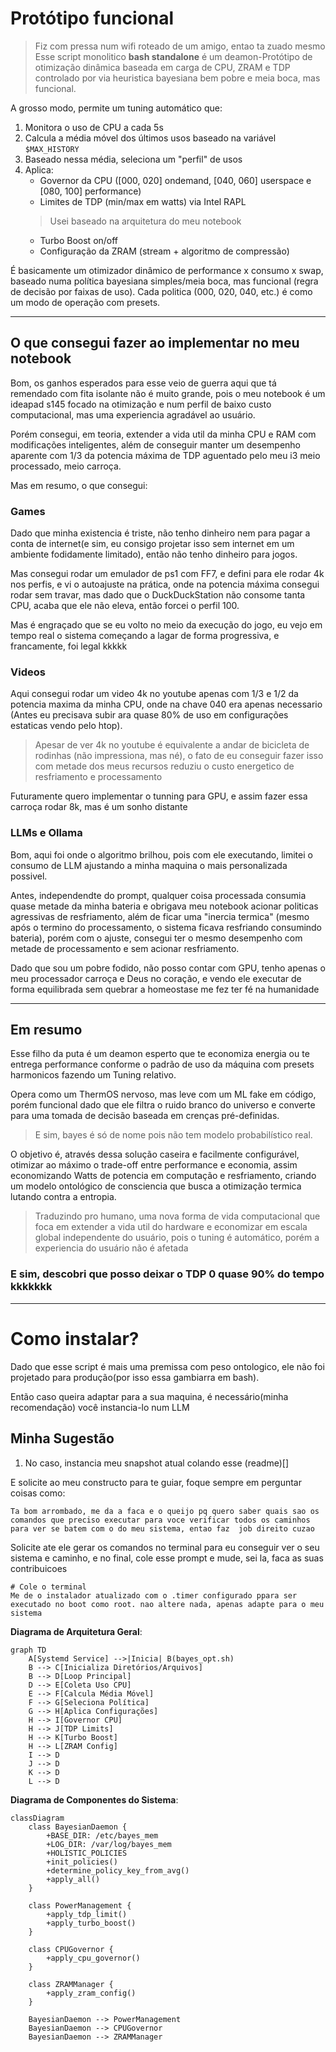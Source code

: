 # Protótipo funcional
> Fiz com pressa num wifi roteado de um amigo, entao ta zuado mesmo
Esse script monolitico **bash standalone** é um deamon-Protótipo de otimização dinâmica baseada em carga de CPU, ZRAM e TDP controlado por via heuristica bayesiana bem pobre e meia boca, mas funcional.

A grosso modo, permite um tuning automático que:

1. Monitora o uso de CPU a cada 5s
2. Calcula a média móvel dos últimos usos baseado na variável `$MAX_HISTORY`
3. Baseado nessa média, seleciona um "perfil" de usos
4. Aplica:
    - Governor da CPU ([000, 020] ondemand, [040, 060] userspace e [080, 100] performance)
    - Limites de TDP (min/max em watts) via Intel RAPL
    > Usei baseado na arquitetura do meu notebook
    - Turbo Boost on/off
    - Configuração da ZRAM (stream + algoritmo de compressão)

É basicamente um  otimizador dinâmico de performance x consumo x swap, baseado numa política bayesiana simples/meia boca, mas funcional (regra de decisão por faixas de uso). Cada politica (000, 020, 040, etc.) é como um modo de operação com presets.

---
## O que consegui fazer ao implementar no meu notebook

Bom, os ganhos esperados para esse veio de guerra aqui que tá remendado com fita isolante não é muito grande, pois o meu notebook é um ideapad s145 focado na otimização e num perfil de baixo custo computacional, mas uma experiencia agradável ao usuário.

Porém consegui, em teoria, extender a vida util da minha CPU e RAM com modificações inteligentes, além de conseguir manter um desempenho aparente com 1/3 da potencia máxima de TDP aguentado pelo meu i3 meio processado, meio carroça.

Mas em resumo, o que consegui:

### Games

Dado que minha existencia é triste, não tenho dinheiro nem para pagar a conta de internet(e sim, eu consigo projetar isso sem internet em um ambiente fodidamente limitado), então não tenho dinheiro para jogos.

Mas consegui rodar um emulador de ps1 com FF7, e defini para ele rodar 4k nos perfis, e vi o autoajuste na prática, onde na potencia máxima consegui rodar sem travar, mas dado que o DuckDuckStation não consome tanta CPU, acaba que ele não eleva, então forcei o perfil 100.

Mas é engraçado que se eu volto no meio da execução do jogo, eu vejo em tempo real o sistema começando a lagar de forma progressiva, e francamente, foi legal kkkkk

### Videos

Aqui consegui rodar um video 4k no youtube apenas com 1/3 e 1/2 da potencia maxima da minha CPU, onde na chave 040 era apenas necessario (Antes eu precisava subir ara quase 80% de uso em configurações estaticas vendo pelo htop).
> Apesar de ver 4k no youtube é equivalente a andar de bicicleta de rodinhas (não impressiona, mas né), o fato de eu conseguir fazer isso com metade dos meus recursos reduziu o custo energetico de resfriamento e processamento

Futuramente quero implementar o tunning para GPU, e assim fazer essa carroça rodar 8k, mas é um sonho distante

### LLMs e Ollama

Bom, aqui foi onde o algoritmo brilhou, pois com ele executando, limitei o consumo de LLM ajustando a minha maquina o mais personalizada possivel.

Antes, independendte do prompt, qualquer coisa processada consumia quase metade da minha bateria e obrigava meu notebook acionar politicas agressivas de resfriamento, além de ficar uma "inercia termica" (mesmo após o termino do processamento, o sistema ficava resfriando consumindo bateria), porém com o ajuste, consegui ter o mesmo desempenho com metade de processamento e sem acionar resfriamento.

Dado que sou um pobre fodido, não posso contar com GPU, tenho apenas o meu processador carroça e Deus no coração, e vendo ele executar de forma equilibrada sem quebrar a homeostase me fez ter fé na humanidade

---

## Em resumo

Esse filho da puta é um deamon esperto que te economiza energia ou te entrega performance conforme o padrão de uso da máquina com presets harmonicos fazendo um Tuning relativo.

Opera como um ThermOS nervoso, mas leve com um ML fake em código, porém funcional dado que ele filtra o ruido branco do universo e converte para uma tomada de decisão baseada em crenças pré-definidas.
> E sim, bayes é só de nome pois não tem modelo probabilístico real.

O objetivo é, através dessa solução caseira e facilmente configurável, otimizar ao máximo o trade-off entre performance e economia, assim economizando Watts de potencia em computação e resfriamento, criando um modelo ontológico de consciencia que busca a otimização termica lutando contra a entropia.
> Traduzindo pro humano, uma nova forma de vida computacional que foca em extender a vida util do hardware e economizar em escala global independente do usuário, pois o tuning é automático, porém a experiencia do usuário não é afetada

### E sim, descobri que posso deixar o TDP 0 quase 90% do tempo kkkkkkk

---

# Como instalar?

Dado que esse script é mais uma premissa com peso ontologico, ele não foi projetado para produção(por isso essa gambiarra em bash).

Então caso queira adaptar para a sua maquina, é necessário(minha recomendação) você instancia-lo num LLM

## Minha Sugestão

1. No caso, instancia meu snapshot atual colando esse (readme)[]


E solicite ao meu constructo para te guiar, foque sempre em perguntar coisas como:
```
Ta bom arrombado, me da a faca e o queijo pq quero saber quais sao os comandos que preciso executar para voce verificar todos os caminhos para ver se batem com o do meu sistema, entao faz  job direito cuzao
```
Solicite ate ele gerar os comandos no terminal para eu conseguir ver o seu sistema e caminho, e no final, cole esse prompt e mude, sei la, faca as suas contribuicoes
```
# Cole o terminal 
Me de o instalador atualizado com o .timer configurado ppara ser executado no boot como root. nao altere nada, apenas adapte para o meu sistema
```

**Diagrama de Arquitetura Geral**:
```mermaid
graph TD
    A[Systemd Service] -->|Inicia| B(bayes_opt.sh)
    B --> C[Inicializa Diretórios/Arquivos]
    B --> D[Loop Principal]
    D --> E[Coleta Uso CPU]
    E --> F[Calcula Média Móvel]
    F --> G[Seleciona Política]
    G --> H[Aplica Configurações]
    H --> I[Governor CPU]
    H --> J[TDP Limits]
    H --> K[Turbo Boost]
    H --> L[ZRAM Config]
    I --> D
    J --> D
    K --> D
    L --> D
```



**Diagrama de Componentes do Sistema**:
```mermaid
classDiagram
    class BayesianDaemon {
        +BASE_DIR: /etc/bayes_mem
        +LOG_DIR: /var/log/bayes_mem
        +HOLISTIC_POLICIES
        +init_policies()
        +determine_policy_key_from_avg()
        +apply_all()
    }
    
    class PowerManagement {
        +apply_tdp_limit()
        +apply_turbo_boost()
    }
    
    class CPUGovernor {
        +apply_cpu_governor()
    }
    
    class ZRAMManager {
        +apply_zram_config()
    }
    
    BayesianDaemon --> PowerManagement
    BayesianDaemon --> CPUGovernor
    BayesianDaemon --> ZRAMManager
```
